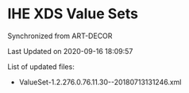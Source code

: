 # IHE XDS Value Sets

Synchronized from ART-DECOR

Last Updated on 2020-09-16 18:09:57

List of updated files:
* ValueSet-1.2.276.0.76.11.30--20180713131246.xml

